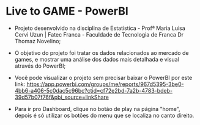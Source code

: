 <h1> Live to GAME - PowerBI</h1>

- Projeto desenvolvido na disciplina de Estatística - Profª Maria Luisa Cervi Uzun | Fatec Franca - Faculdade de Tecnologia de Franca Dr Thomaz Novelino;

- O objetivo do projeto foi tratar os dados relacionados ao mercado de games, e mostrar uma análise dos dados mais detalhada e visual através do PowerBI;

- Você pode visualizar o projeto sem precisar baixar o PowerBI por este link:
https://app.powerbi.com/groups/me/reports/967d5395-3be0-4bb6-a406-5c0dac5c96bc?ctid=cf72e2bd-7a2b-4783-bdeb-39d57b07f76f&pbi_source=linkShare

- Para ir pro Dashboard, clique no botão de play na página "home", depois é só utilizar os botões do menu que se localiza no canto direito.
